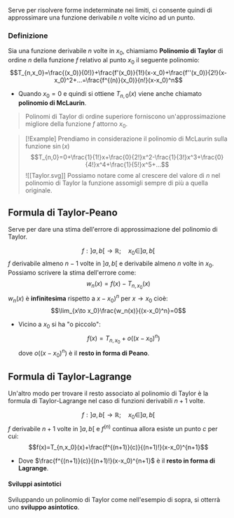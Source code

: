Serve per risolvere forme indeterminate nei limiti, ci consente quindi di approssimare una funzione derivabile $n$ volte vicino ad un punto.

### Definizione
Sia una funzione derivabile $n$ volte in $x_0$, chiamiamo **Polinomio di Taylor** di ordine $n$ della funzione $f$ relativo al punto $x_0$ il seguente polinomio:
$$T_{n,x_0}=\frac{(x_0)}{0!)}+\frac{f'(x_0)}{1!}(x-x_0)+\frac{f''(x_0)}{2!}(x-x_0)^2+...=\frac{f^{(n)}(x_0)}{n!}(x-x_0)^n$$
- Quando $x_0 = 0$ e quindi si ottiene $T_{n,0}(x)$ viene anche chiamato **polinomio di McLaurin**.

>Polinomi di Taylor di ordine superiore forniscono un'approssimazione migliore della funzione $f$ attorno $x_0$.

>[!Example]
>Prendiamo in considerazione il polinomio di McLaurin sulla funzione $\sin(x)$
>$$T_{n,0}=0+\frac{1}{1!}x+\frac{0}{2!}x^2-\frac{1}{3!}x^3+\frac{0}{4!}x^4+\frac{1}{5!}x^5+...$$
![[Taylor.svg]]
Possiamo notare come al crescere del valore di $n$ nel polinomio di Taylor la funzione assomigli sempre di più a quella originale.

## Formula di Taylor-Peano
Serve per dare una stima dell'errore di approssimazione del polinomio di Taylor.

$$f:]a,b[\to \mathbb{R}; \quad x_0\in]a,b[$$
$f$ derivabile almeno $n-1$ volte in $]a,b[$ e derivabile almeno $n$ volte in $x_0$.
Possiamo scrivere la stima dell'errore come:
$$w_n(x)=f(x)-T_{n,x_0}(x)$$
$w_n(x)$ è **infinitesima** rispetto a $x-x_0)^n$ per $x\to x_0$ cioè:
$$\lim_{x\to x_0}\frac{w_n(x)}{(x-x_0)^n}=0$$
- Vicino a $x_0$ si ha "o piccolo":
	$$f(x)=T_{n,x_0}+o((x-x_0)^n)$$
	dove $o((x-x_0)^n)$ è il **resto in forma di Peano**.

## Formula di Taylor-Lagrange
Un'altro modo per trovare il resto associato al polinomio di Taylor è la formula di Taylor-Lagrange nel caso di funzioni derivabili $n+1$ volte.

$$f:]a,b[\to \mathbb{R}; \quad x_0\in ]a,b[$$
$f$ derivabile $n+1$ volte in $]a,b[$ e $f^{(n)}$ continua allora esiste un punto $c$ per cui:
$$f(x)=T_{n,x_0}(x)+\frac{f^{(n+1)}(c)}{(n+1)!}(x-x_0)^{n+1}$$
- Dove $\frac{f^{(n+1)}(c)}{(n+1)!}(x-x_0)^{n+1}$ è il **resto in forma di Lagrange**.

#### Sviluppi asintotici
Sviluppando un polinomio di Taylor come nell'esempio di sopra, si otterrà uno **sviluppo asintotico**.

